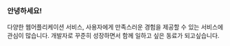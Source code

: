 ### 안녕하세요! 
다양한 웹어플리케이션 서비스, 사용자에게 만족스러운 경험을 제공할 수 있는 서비스에 관심이 많습니다.
개발자로 꾸준히 성장하면서 함께 일하고 싶은 동료가 되고싶습니다.


